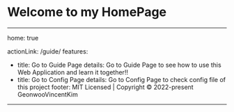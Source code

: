 # Welcome to my HomePage

---
home: true

actionLink: /guide/
features:
- title: Go to Guide Page
  details: Go to Guide Page to see how to use this Web Application and learn it together!!
- title: Go to Config Page
  details: Go to Config Page to check config file of this project
footer: MIT Licensed | Copyright © 2022-present GeonwooVincentKim
---
